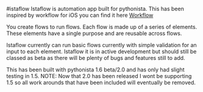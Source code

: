#istaflow
Istaflow is automation app built for pythonista. This has been inspired by workflow for iOS you can find it here [Workflow](https://workflow.is)

You create flows to run flows. Each flow is made up of a series of elements. These elements have a single purpose and are reusable across flows.

Istaflow currently can run basic flows currently with simple validation for an input to each element.
Istaflow it is in active development but should still be classed as beta as there will be plenty of bugs and features still to add. 

This has been built with pythonista 1.6 beta/2.0 and has only had slight testing in 1.5. 
NOTE: Now that 2.0 has been released I wont be supporting 1.5 so all work arounds that have been included will eventually be removed.

